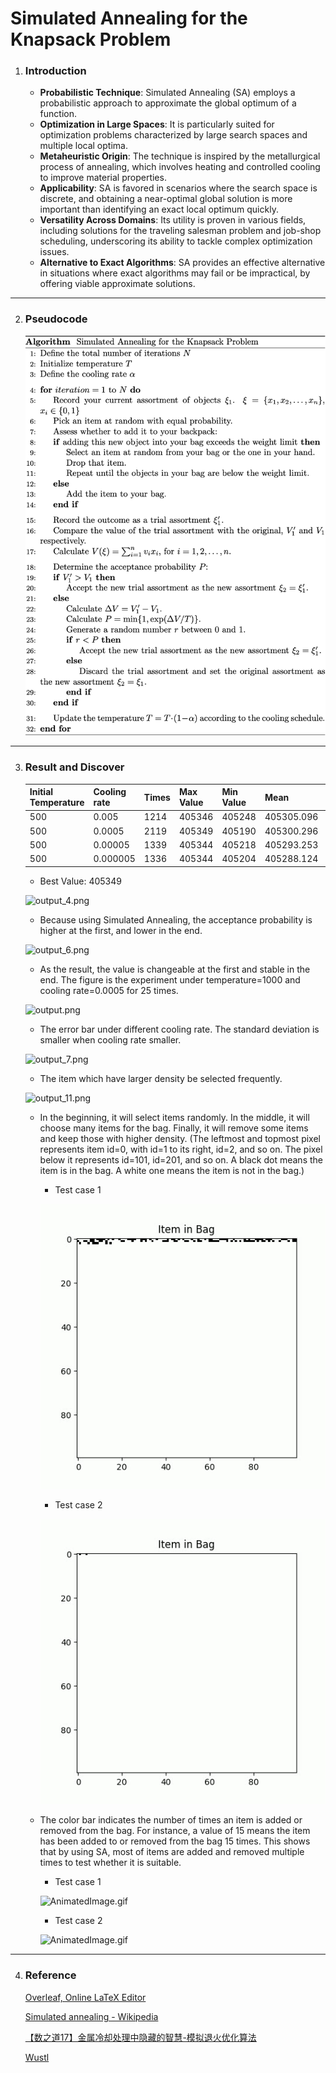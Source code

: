 # Simulated Annealing for the Knapsack Problem

1. ### Introduction
   - **Probabilistic Technique**: Simulated Annealing (SA) employs a probabilistic approach to approximate the global optimum of a function.
   - **Optimization in Large Spaces**: It is particularly suited for optimization problems characterized by large search spaces and multiple local optima.
   - **Metaheuristic Origin**: The technique is inspired by the metallurgical process of annealing, which involves heating and controlled cooling to improve material properties.
   - **Applicability**: SA is favored in scenarios where the search space is discrete, and obtaining a near-optimal global solution is more important than identifying an exact local optimum quickly.
   - **Versatility Across Domains**: Its utility is proven in various fields, including solutions for the traveling salesman problem and job-shop scheduling, underscoring its ability to tackle complex optimization issues.
   - **Alternative to Exact Algorithms**: SA provides an effective alternative in situations where exact algorithms may fail or be impractical, by offering viable approximate solutions.

---

2. ### Pseudocode

   <img src="https://github.com/kenlu0912/SimulatedAnnealingAlgorithm/blob/main/StimulatedAnnealing.png" alt="drawing" width="800"/>
   
---

3. ### Result and Discover

   | Initial Temperature | Cooling rate | Times | Max Value | Min Value | Mean       | Standard Deviation |
   | ------------------- | ------------ | ----- | --------- | --------- | ---------- | ------------------ |
   | 500                 | 0.005        | 1214  | 405346    | 405248    | 405305.096 | 14.134             |
   | 500                 | 0.0005       | 2119  | 405349    | 405190    | 405300.296 | 16.091             |
   | 500                 | 0.00005      | 1339  | 405344    | 405218    | 405293.253 | 19.440             |
   | 500                 | 0.000005     | 1336  | 405344    | 405204    | 405288.124 | 21.369             |
   - Best Value: 405349

   ![output_4.png](https://res.craft.do/user/full/3bfd881b-e0e8-70e3-7a1b-80e785e33da2/doc/287F3647-C51E-4910-B8B6-72A03363C403/D02ED617-3D17-461B-966E-B9111E250129_2/Pymoz3vpKjVbWmY9HV6bPIUoVvqGpNeDCCp4AFqaC3Uz/output_4.png)

   - Because using Simulated Annealing, the acceptance probability is higher at the first, and lower in the end.

   ![output_6.png](https://res.craft.do/user/full/3bfd881b-e0e8-70e3-7a1b-80e785e33da2/doc/287F3647-C51E-4910-B8B6-72A03363C403/72B08D6E-226C-4FA8-878F-976DE2C8FD3E_2/OH2EYJpNoqxCyaQRjzAOtcugF5hCfQJHmxPDvDFg0ZMz/output_6.png)

   - As the result, the value is changeable at the first and stable in the end. The figure is the experiment under temperature=1000 and cooling rate=0.0005 for 25 times.

   ![output.png](https://res.craft.do/user/full/3bfd881b-e0e8-70e3-7a1b-80e785e33da2/doc/287F3647-C51E-4910-B8B6-72A03363C403/EC69A36A-115A-4464-9C79-6EB19D9D442E_2/NI05NWvyDzeaV8LDj8mp3t7Ky7eFsWYQj0Z9pLpVq9Az/output.png)

   - The error bar under different cooling rate. The standard deviation is smaller when cooling rate smaller.

   ![output_7.png](https://res.craft.do/user/full/3bfd881b-e0e8-70e3-7a1b-80e785e33da2/doc/287F3647-C51E-4910-B8B6-72A03363C403/07694261-6D61-4933-9218-874EF52EF47D_2/9bNqFg3NovTewOIytPnxTsxdbc1RlrejlW4EDO6rNXoz/output_7.png)

   - The item which have larger density be selected frequently.

   ![output_11.png](https://res.craft.do/user/full/3bfd881b-e0e8-70e3-7a1b-80e785e33da2/doc/287F3647-C51E-4910-B8B6-72A03363C403/21D4626A-6FF4-4BD7-9C38-EECB066F8A57_2/gywbXXPX7jJy09xBrXraerOykiUFVPtBk52a3M0reMkz/output_11.png)

   - In the beginning, it will select items randomly. In the middle, it will choose many items for the bag. Finally, it will remove some items and keep those with higher density. (The leftmost and topmost pixel represents item id=0, with id=1 to its right, id=2, and so on. The pixel below it represents id=101, id=201, and so on. A black dot means the item is in the bag. A white one means the item is not in the bag.)
      - Test case 1

      ![AnimatedImage.gif](https://github.com/kenlu0912/SimulatedAnnealingAlgorithm/blob/main/output_video_1.gif)

      - Test case 2

      ![AnimatedImage.gif](https://github.com/kenlu0912/SimulatedAnnealingAlgorithm/blob/main/output_video_2.gif)

   - The color bar indicates the number of times an item is added or removed from the bag. For instance, a value of 15 means the item has been added to or removed from the bag 15 times. This shows that by using SA, most of items are added and removed multiple times to test whether it is suitable.
      - Test case 1

      ![AnimatedImage.gif](https://github.com/kenlu0912/SimulatedAnnealingAlgorithm/blob/main/output_video_1_color.gif)

      - Test case 2

      ![AnimatedImage.gif](https://github.com/kenlu0912/SimulatedAnnealingAlgorithm/blob/main/output_video_2_color.gif)

---

4. ### Reference

   [Overleaf, Online LaTeX Editor](https://www.overleaf.com/read/kgcmkzqppkjm#91957a)

   [Simulated annealing - Wikipedia](https://en.wikipedia.org/wiki/Simulated_annealing)

   [【数之道17】金属冷却处理中隐藏的智慧-模拟退火优化算法](https://www.youtube.com/watch?v=P4p-YgidpZ4)

   [Wustl](https://www.math.wustl.edu/~feres/Math350Fall2012/Projects/mathproj09.pdf)

